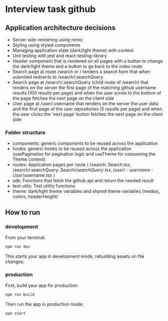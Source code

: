 # Interview task github

## Application architecture decisions

- Server side rendering using remix
- Styling using styled components
- Managing application state (dark/light theme) with context
- Unit testing with jest and react-testing-library
- Header component that is rendered on all pages with a button to change the dark/light theme and a button to go back to the index route
- Search page at route /search or / renders a search form that when submited redirects to /search/:searchQuery
- Search page at /search/:searchQuery (child route of /search) that renders on the server the first page of the matching github username results (100 results per page) and when the user scrols to the bottom of the page fetches the next page on the client side
- User page at /user/:username that renders on the server the user data and the first page of the user repositories (5 results per page) and when the user clicks the 'next page' button fetches the next page on the client side

### Folder structure

- components: generic components to be reused across the application
- hooks: generic hooks to be reused across the application (usePagination for pagination logic and useTheme for consuming the Theme context)
- routes: Application pages per route (
  /search: Search.tsx, 
  /search/:searchQuery: Search/$searchQuery.tsx, 
  /user/:username: User/$username.tsx
)
- sdk: Functions that fetch the github api and return the needed result
- test-utils: Test utility functions
- theme: dark/light theme variables and shared theme variables (medias, colors, headerHeight)

## How to run

### development

From your terminal:

```sh
npm run dev
```

This starts your app in development mode, rebuilding assets on file changes.

### production

First, build your app for production:

```sh
npm run build
```

Then run the app in production mode:

```sh
npm start
```
